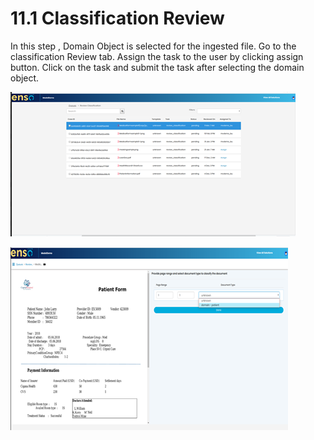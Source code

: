 # 11.1 Classification Review

In this step , Domain Object is selected for the ingested file. Go to the classification Review tab. Assign the task to the user by clicking assign button. Click on the task and submit the task after selecting the domain object.



![](../../../.gitbook/assets/image%20%2858%29.png)



![](../../../.gitbook/assets/image%20%2835%29.png)

